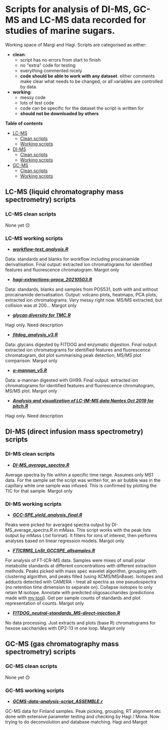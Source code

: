 # Scripts for analysis of DI-MS, GC-MS and LC-MS data recorded for studies of marine sugars.
Working space of Margi and Hagi. Scripts are categorised as either:
*  **clean**: 
    *  script has no errors from start to finish
    *  no "extra" code for testing
    *  everything commented nicely
    *  **code should be able to work with any dataset**. either comments make clear what needs to be changed, or all variables are controlled by data.
*  **working**: 
    *  messy code
    *  lots of test code
    *  code can be specific for the dataset the script is written for
    *  **should not be downloaded by others**

**Table of contents**
*  [LC-MS](#LC-MS-(liquid-chromatography-mass-spectrometry)-scripts)
    * [Clean scripts](#LC-MS-clean-scripts)
    * [Working scripts](#LC-MS-working-scripts) 
*  [DI-MS](#DI-MS-(direct-infusion-mass-spectrometry)-scripts)
    * [Clean scripts](#DI-MS-clean-scripts)
    * [Working scripts](#DI-MS-working-scripts)
*  [GC-MS](#GC-MS-(gas-chromatography-mass-spectrometry)-scripts)
    * [Clean scripts](#GC-MS-clean-scripts)
    * [Working scripts](#GC-MS-working-scripts)    

## LC-MS (liquid chromatography mass spectrometry) scripts
### LC-MS clean scripts

None yet :upside_down_face:

### LC-MS working scripts

*  [_**workflow-test_analysis.R**_](./LC-MS/working-scripts/workflow-test_analysis.R)

Data: standards and blanks for workflow including procainamide derivatisation. Final output: extracted ion chromatograms for identified features and fluorescence chromatogram. Margot only


*  [_**hagi-extractions-proca_20210503.R**_](./LC-MS/working-scripts/hagi-extractions-proca_20210503.R)

Data: standards, blanks and samples from POS531, both with and without procainamide derivatisation. Output: volcano plots, heatmaps, PCA plots, extracted ion chromatograms. Very messy right now. MS/MS extracted, but collision was at 200... Margot only


*  [_**glycan diversity for TMC.R**_](./LC-MS/working-scripts/glycan%20diversity%20for%20TMC.R)

Hagi only. Need description

*  [_**fitdog_analysis_v3.R**_](./LC-MS/working-scripts/fitdog_analysis_v3.R)

Data: glycans digested by FITDOG and enzymatic digestion. Final output: extracted ion chromatograms for identified features and fluorescence chromatogram, dot plot summarising peak detection, MS/MS plot comparison. Margot only

*  [_**a-mannan_v5.R**_](./LC-MS/working-scripts/a-mannan_v5.R)

Data: a-mannan digested with GH99. Final output: extracted ion chromatograms for identified features and fluorescence chromatogram, MS/MS plot. Margot only

*  [_**Analysis and visualization of LC-IM-MS data Nantes Oct 2019 for pitch.R**_](./LC-MS/working-scripts/Analysis%20and%20visualization%20of%20LC-IM-MS%20data%20Nantes%20Oct%202019%20for%20pitch.R)

Hagi only. Need description


## DI-MS (direct infusion mass spectrometry) scripts
### DI-MS clean scripts

*  [**_DI-MS_average_spectra.R_**](./DI-MS/clean-scripts/DI-MS_average_spectra.R)

Average spectra by file within a specific time range. Assumes only MS1 data. For the sample set the script was written for, an air bubble was in the capillary while one sample was infused. This is confirmed by plotting the TIC for that sample. Margot only

### DI-MS working scripts

*  [_**GCC-SPE_yield_analysis_final.R**_](./DI-MS/clean-scripts/GCC-SPE_yield_analysis_final.R)

Peaks were picked for averaged spectra output by DI-MS_average_spectra.R in mMass. This script works with the peak lists output by mMass (.txt format). It filters for ions of interest, then performs analyses based on linear regression models. Margot only

*  [_**FTICRMS_LnSt_GCCSPE_allsamples.R**_](./DI-MS/clean-scripts/FTICRMS_LnSt_GCCSPE_allsamples.R)

For analysis of FT-ICR-MS data. Samples were mixes of small polar metabolite standards at different concentrations with different extraction methods. Peaks picked with mass spec wavelet algorithm, grouping with clustering algorithm, and peaks filled (using XCMS/MSnBase). Isotopes and adducts detected with CAMERA - treat all spectra as one pseudospectra (no retention time dimension to separate on). Collapse isotopes to only retain M isotope. Annotate with predicted oligosaccharides (predictions made with [my tool](https://github.com/margotbligh/sugarMassesPredict)). Get per sample counts of standards and plot representation of counts. Margot only

*  [_**FITDOG_neutral-standards_MS-direct-injection.R**_](./DI-MS/clean-scripts/FITDOG_neutral-standards_MS-direct-injection.R)

No data processing. Just extracts and plots (base R) chromatograms for hexose saccharides with DP2-13 in one loop. Margot only

## GC-MS (gas chromatography mass spectrometry) scripts
### GC-MS clean scripts

None yet :upside_down_face:

### GC-MS working scripts

*  [_**GCMS-data-analysis-script_ASSEMBLE.r**_](./DI-MS/clean-scripts/GCMS-data-analysis-script_ASSEMBLE.r)

GC-MS data for Finland samples. Peak picking, grouping, RT alignment etc done with extensive parameter testing and checking by Hagi / Mona. Now trying to do deconvolution and database matching. Hagi and Margot
